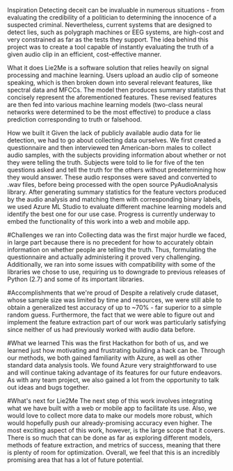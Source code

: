 <h>Inspiration</h>
Detecting deceit can be invaluable in numerous situations - from evaluating the credibility of a politician to determining the innocence of a suspected criminal. Nevertheless, current systems that are designed to detect lies, such as polygraph machines or EEG systems, are high-cost and very constrained as far as the tests they support. The idea behind this project was to create a tool capable of instantly evaluating the truth of a given audio clip in an efficient, cost-effective manner.

<h>What it does</h>
Lie2Me is a software solution that relies heavily on signal processing and machine learning. Users upload an audio clip of someone speaking, which is then broken down into several relevant features, like spectral data and MFCCs. The model then produces summary statistics that concisely represent the aforementioned features. These revised features are then fed into various machine learning models (two-class neural networks were determined to be the most effective) to produce a class prediction corresponding to truth or falsehood.

<h>How we built it</h>
Given the lack of publicly available audio data for lie detection, we had to go about collecting data ourselves. We first created a questionnaire and then interviewed ten American-born males to collect audio samples, with the subjects providing information about whether or not they were telling the truth. Subjects were told to lie for five of the ten questions asked and tell the truth for the others without predetermining how they would answer. These audio responses were saved and converted to .wav files, before being processed with the open source PyAudioAnalysis library. After generating summary statistics for the feature vectors produced by the audio analysis and matching them with corresponding binary labels, we used Azure ML Studio to evaluate different machine learning models and identify the best one for our use case. Progress is currently underway to embed the functionality of this work into a web and mobile app.

#Challenges we ran into
Collecting data was the first major hurdle we faced, in large part because there is no precedent for how to accurately obtain information on whether people are telling the truth. Thus, formulating the questionnaire and actually administering it proved very challenging. Additionally, we ran into some issues with compatibility with some of the libraries we chose to use, requiring us to downgrade to previous releases of Python (2.7) and some of its important libraries.

#Accomplishments that we're proud of
Despite a relatively crude dataset, whose sample size was limited by time and resources, we were still able to obtain a generalized test accuracy of up to ~70% - far superior to a simple random guess. Furthermore, the fact that we were able to figure out and implement the feature extraction part of our work was particularly satisfying since neither of us had previously worked with audio data before.

#What we learned
This was the first Hackathon for both of us, and we learned just how motivating and frustrating building a hack can be. Through our methods, we both gained familiarity with Azure, as well as other standard data analysis tools. We found Azure very straightforward to use and will continue taking advantage of its features for our future endeavors. As with any team project, we also gained a lot from the opportunity to talk out ideas and bugs together.

#What's next for Lie2Me
The next step of this work involves integrating what we have built with a web or mobile app to facilitate its use. Also, we would love to collect more data to make our models more robust, which would hopefully push our already-promising accuracy even higher. The most exciting aspect of this work, however, is the large scope that it covers. There is so much that can be done as far as exploring different models, methods of feature extraction, and metrics of success, meaning that there is plenty of room for optimization. Overall, we feel that this is an incredibly promising area that has a lot of future potential.
